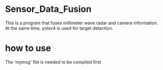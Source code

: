# Sensor_Data_Fusion
This is a program that fuses millimeter wave radar and camera information. At the same time, yolov4 is used for target detection.

# how to use
The 'mymsg' file is needed to be compiled first

